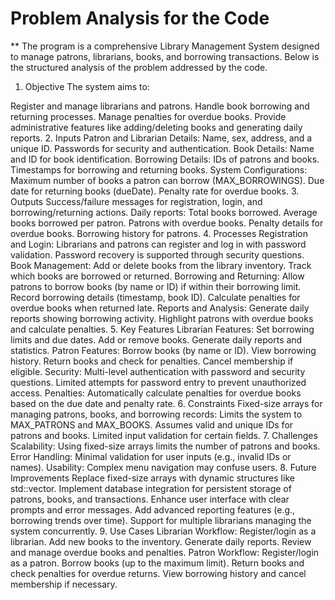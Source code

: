 # Problem Analysis for the Code
** The program is a comprehensive Library Management System designed to manage patrons, librarians, books, and borrowing transactions. Below is the structured analysis of the problem addressed by the code.

1. Objective
The system aims to:

Register and manage librarians and patrons.
Handle book borrowing and returning processes.
Manage penalties for overdue books.
Provide administrative features like adding/deleting books and generating daily reports.
2. Inputs
Patron and Librarian Details:
Name, sex, address, and a unique ID.
Passwords for security and authentication.
Book Details:
Name and ID for book identification.
Borrowing Details:
IDs of patrons and books.
Timestamps for borrowing and returning books.
System Configurations:
Maximum number of books a patron can borrow (MAX_BORROWINGS).
Due date for returning books (dueDate).
Penalty rate for overdue books.
3. Outputs
Success/failure messages for registration, login, and borrowing/returning actions.
Daily reports:
Total books borrowed.
Average books borrowed per patron.
Patrons with overdue books.
Penalty details for overdue books.
Borrowing history for patrons.
4. Processes
Registration and Login:
Librarians and patrons can register and log in with password validation.
Password recovery is supported through security questions.
Book Management:
Add or delete books from the library inventory.
Track which books are borrowed or returned.
Borrowing and Returning:
Allow patrons to borrow books (by name or ID) if within their borrowing limit.
Record borrowing details (timestamp, book ID).
Calculate penalties for overdue books when returned late.
Reports and Analysis:
Generate daily reports showing borrowing activity.
Highlight patrons with overdue books and calculate penalties.
5. Key Features
Librarian Features:
Set borrowing limits and due dates.
Add or remove books.
Generate daily reports and statistics.
Patron Features:
Borrow books (by name or ID).
View borrowing history.
Return books and check for penalties.
Cancel membership if eligible.
Security:
Multi-level authentication with password and security questions.
Limited attempts for password entry to prevent unauthorized access.
Penalties:
Automatically calculate penalties for overdue books based on the due date and penalty rate.
6. Constraints
Fixed-size arrays for managing patrons, books, and borrowing records:
Limits the system to MAX_PATRONS and MAX_BOOKS.
Assumes valid and unique IDs for patrons and books.
Limited input validation for certain fields.
7. Challenges
Scalability:
Using fixed-size arrays limits the number of patrons and books.
Error Handling:
Minimal validation for user inputs (e.g., invalid IDs or names).
Usability:
Complex menu navigation may confuse users.
8. Future Improvements
Replace fixed-size arrays with dynamic structures like std::vector.
Implement database integration for persistent storage of patrons, books, and transactions.
Enhance user interface with clear prompts and error messages.
Add advanced reporting features (e.g., borrowing trends over time).
Support for multiple librarians managing the system concurrently.
9. Use Cases
Librarian Workflow:
Register/login as a librarian.
Add new books to the inventory.
Generate daily reports.
Review and manage overdue books and penalties.
Patron Workflow:
Register/login as a patron.
Borrow books (up to the maximum limit).
Return books and check penalties for overdue returns.
View borrowing history and cancel membership if necessary.
